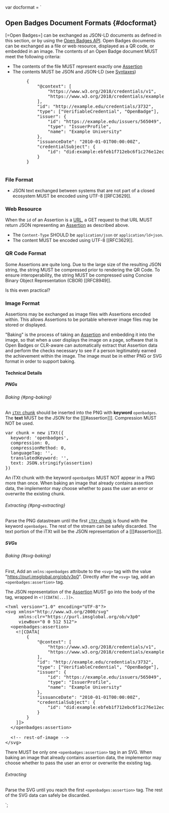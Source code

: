 var docformat = `

## Open Badges Document Formats {#docformat}

[=Open Badges=] can be exchanged as JSON-LD documents as defined in this section, or by using the [Open Badges API](#api). Open Badges documents can be exchanged as a file or web resource, displayed as a QR code, or embedded in an image. The contents of an Open Badge document MUST meet the following criteria:

- The contents of the file MUST represent exactly one [Assertion](#assertion)
- The contents MUST be JSON and JSON-LD (see [Syntaxes](#syntaxes))

<aside class="example" title="Sample Open Badges File Contents">
    <pre class="json vc" data-schema="org.1edtech.ob.v3p0.assertion.class"
         data-vc-vm="https://example.edu/issuers/565049#key-1">
        {
            "@context": [
                "https://www.w3.org/2018/credentials/v1",
                "https://www.w3.org/2018/credentials/examples/v1"
            ],
            "id": "http://example.edu/credentials/3732",
            "type": ["VerifiableCredential", "OpenBadge"],
            "issuer": {
                "id": "https://example.edu/issuers/565049",
                "type": "IssuerProfile",
                "name": "Example University"
            },
            "issuanceDate": "2010-01-01T00:00:00Z",
            "credentialSubject": {
                "id": "did:example:ebfeb1f712ebc6f1c276e12ec21"
            }
        }
    </pre>
</aside>

### File Format

- JSON text exchanged between systems that are not part of a closed ecosystem MUST be encoded using UTF-8 [[RFC3629]].

### Web Resource

When the <code>id</code> of an Assertion is a [URL](#url), a GET request to that URL MUST return JSON representing an [Assertion](#assertion) as described above.

- The <code>Content-Type</code> SHOULD be <code>application/json</code> or <code>application/ld+json</code>.
- The content MUST be encoded using UTF-8 [[RFC3629]].

### QR Code Format

Some Assertions are quite long. Due to the large size of the resulting JSON string, the string MUST be compressed prior to rendering the QR Code. To ensure interoperability, the string MUST be compressed using Concise Binary Object Representation (CBOR) [[RFC8949]].

<div class="issue">
  Is this even practical?
</div>

### Image Format

Assertions may be exchanged as image files with Assertions encoded within. This allows Assertions to be portable wherever image files may be stored or displayed.

"Baking" is the process of taking an [Assertion](#assertion) and embedding it into the image, so that when a user displays the image on a page, software that is Open Badges or CLR-aware can automatically extract that Assertion data and perform the checks necessary to see if a person legitimately earned the achievement within the image. The image must be in either PNG or SVG format in order to support baking.

#### Technical Details

##### PNGs

###### Baking {#png-baking}

An <a href="http://www.w3.org/TR/PNG/#11iTXt"><code>iTXt</code> chunk</a> should be inserted into the PNG with **keyword** <code>openbadges</code>. The **text** MUST be the JSON for the [[[#assertion]]]. Compression MUST NOT be used.

<pre class="js example" title="An example of creating a chunk (assuming an iTXt constructor)">
var chunk = new iTXt({
  keyword: 'openbadges',
  compression: 0,
  compressionMethod: 0,
  languageTag: '',
  translatedKeyword: '',
  text: JSON.stringify(assertion)
})
</pre>

An iTXt chunk with the keyword <code>openbadges</code> MUST NOT appear in a PNG more than once. When baking an image that already contains assertion data, the implementor may choose whether to pass the user an error or overwrite the existing chunk.

###### Extracting {#png-extracting}

Parse the PNG datastream until the first <a href="http://www.w3.org/TR/PNG/#11iTXt"><code>iTXt</code> chunk</a> is found with the keyword <code>openbadges</code>. The rest of the stream can be safely discarded. The text portion of the iTXt will be the JSON representation of a [[[#assertion]]].

##### SVGs

###### Baking {#svg-baking}

First, Add an <code>xmlns:openbadges</code> attribute to the <code>&lt;svg></code> tag with the value "https://purl.imsglobal.org/ob/v3p0". Directly after the <code>&lt;svg></code> tag, add an <code>&lt;openbadges:assertion></code> tag.

The JSON representation of the [Assertion](#assertion) MUST go into the body of the tag, wrapped in <code>&lt;![CDATA[...]]></code>.

<pre class="xml example" title="An example of a well baked SVG">
&lt;?xml version="1.0" encoding="UTF-8"?>
&lt;svg xmlns="http://www.w3.org/2000/svg"
     xmlns:clr="https://purl.imsglobal.org/ob/v3p0"
     viewBox="0 0 512 512">
  &lt;openbadges:assertion>
    &lt;![CDATA[
        {
            "@context": [
                "https://www.w3.org/2018/credentials/v1",
                "https://www.w3.org/2018/credentials/examples/v1"
            ],
            "id": "http://example.edu/credentials/3732",
            "type": ["VerifiableCredential", "OpenBadge"],
            "issuer": {
                "id": "https://example.edu/issuers/565049",
                "type": "IssuerProfile",
                "name": "Example University"
            },
            "issuanceDate": "2010-01-01T00:00:00Z",
            "credentialSubject": {
                "id": "did:example:ebfeb1f712ebc6f1c276e12ec21"
            }
        }
    ]]>
  &lt;/openbadges:assertion>

  &lt;!-- rest-of-image -->
&lt;/svg>
</pre>

There MUST be only one <code>&lt;openbadges:assertion></code> tag in an SVG. When baking an image that already contains assertion data, the implementor may choose whether to pass the user an error or overwrite the existing tag.

###### Extracting

Parse the SVG until you reach the first <code>&lt;openbadges:assertion></code> tag. The rest of the SVG data can safely be discarded.

`;
